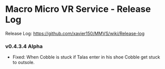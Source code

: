 # Macro Micro VR Service - Release Log
Release Log: https://github.com/xavier150/MMVS/wiki/Release-log

###  v0.4.3.4 Alpha

- Fixed: When Cobble is stuck if Talas enter in his shoe Cobble get stuck to outsole.

